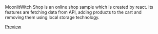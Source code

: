 MoonlitWitch Shop is an online shop sample which is created by react. Its features are fetching data from API, adding products to the cart and removing them using local storage technology.

<a href="https://mahshidnabati.github.io/online-shop/">Preview</a>
